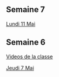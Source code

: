 ## Semaine 7

[Lundi 11 Mai](https://mamaitresse.github.io/CE2-2019-2020/semaine_7/lundi_11_Mai.html)


## Semaine 6 

[Videos de la classe](https://mamaitresse.github.io/CE2-2019-2020/semaine_6/videos_jeudi_7_Mai.html)

[Jeudi 7 Mai](https://mamaitresse.github.io/CE2-2019-2020/semaine_6/jeudi_7_Mai.html)
